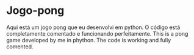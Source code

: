 # Jogo-pong
Aqui está um jogo pong que eu desenvolvi em python. O código está completamente comentado e funcionando perfeitamente.
This is a pong game developed by me in phython. The code is working and fully comented.
